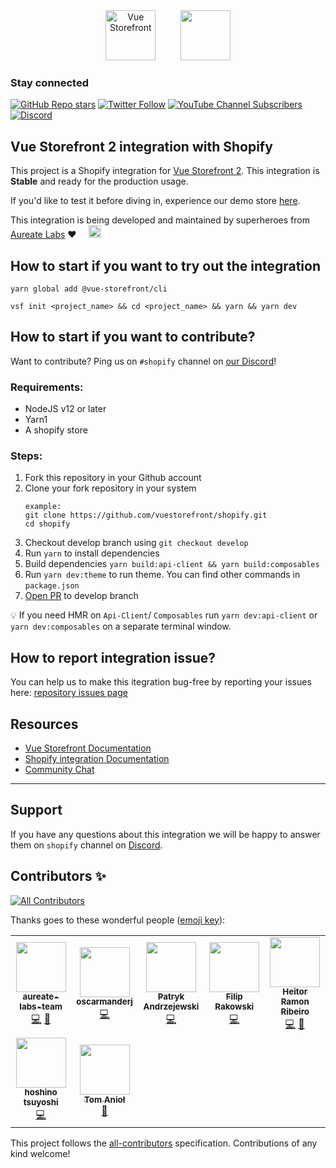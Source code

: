 <div align="center">
  <img src="https://user-images.githubusercontent.com/1626923/137092657-fb398d20-b592-4661-a1f9-4135db0b61d5.png" alt="Vue Storefront" height="80px" />&nbsp;&nbsp;&nbsp;&nbsp;&nbsp;&nbsp;&nbsp;&nbsp;&nbsp;&nbsp;<img src="https://user-images.githubusercontent.com/65275444/127500448-04462002-9e92-4e02-9935-15fa2291d1b3.png" height="80px" />
</div>

### Stay connected

[![GitHub Repo stars](https://img.shields.io/github/stars/vuestorefront/vue-storefront?style=social)](https://github.com/vuestorefront/vue-storefront)
[![Twitter Follow](https://img.shields.io/twitter/follow/vuestorefront?style=social)](https://twitter.com/vuestorefront)
[![YouTube Channel Subscribers](https://img.shields.io/youtube/channel/subscribers/UCkm1F3Cglty3CE1QwKQUhhg?style=social)](https://www.youtube.com/c/VueStorefront)
[![Discord](https://img.shields.io/discord/770285988244750366?label=join%20discord&logo=Discord&logoColor=white)](https://discord.vuestorefront.io)


## Vue Storefront 2 integration with Shopify

This project is a Shopify integration for [Vue Storefront 2](https://github.com/vuestorefront/vue-storefront/). This integration is **Stable** and ready for the production usage.

If you'd like to test it before diving in, experience our demo store [here](https://shopify-pwa.aureatelabs.com). 

This integration is being developed and maintained by superheroes from [Aureate Labs](https://aureatelabs.com/) ❤️ &nbsp;&nbsp;&nbsp;&nbsp;<img src="https://user-images.githubusercontent.com/65275444/127497312-89dd3405-2c7b-49e9-a2ef-a8df5fad9ba2.png" height="20px" />

## How to start if you want to try out the integration

```
yarn global add @vue-storefront/cli
```
```
vsf init <project_name> && cd <project_name> && yarn && yarn dev
```

## How to start if you want to contribute?

Want to contribute? Ping us on `#shopify` channel on [our Discord](https://discord.vuestorefront.io)!

### Requirements:
- NodeJS v12 or later
- Yarn1
- A shopify store

### Steps:
1. Fork this repository in your Github account
2. Clone your fork repository in your system
    ```
    example:
    git clone https://github.com/vuestorefront/shopify.git
    cd shopify
    ```
3. Checkout develop branch using `git checkout develop`
4. Run `yarn` to install dependencies
5. Build dependencies `yarn build:api-client && yarn build:composables`
6. Run `yarn dev:theme` to run theme. You can find other commands in `package.json`
7. [Open PR](https://docs.github.com/en/github/collaborating-with-pull-requests/proposing-changes-to-your-work-with-pull-requests/creating-a-pull-request) to develop branch

💡 If you need HMR on ```Api-Client```/ ```Composables``` run `yarn dev:api-client` or `yarn dev:composables` on a separate terminal window.

## How to report integration issue?
You can help us to make this itegration bug-free by reporting your issues here: [repository issues page](https://github.com/vuestorefront/shopify/issues)

## Resources

- [Vue Storefront Documentation](https://docs.vuestorefront.io/v2/)
- [Shopify integration Documentation](https://docs.vuestorefront.io/shopify)
- [Community Chat](https://discord.vuestorefront.io)
------
## Support

If you have any questions about this integration we will be happy to answer them on  `shopify` channel on [Discord](http://discord.vuestorefront.io).

## Contributors ✨

<!-- ALL-CONTRIBUTORS-BADGE:START - Do not remove or modify this section -->
[![All Contributors](https://img.shields.io/badge/all_contributors-7-orange.svg?style=flat-square)](#contributors-)
<!-- ALL-CONTRIBUTORS-BADGE:END -->

<!-- ALL-CONTRIBUTORS-BADGE:END -->

Thanks goes to these wonderful people ([emoji key](https://allcontributors.org/docs/en/emoji-key)):

<!-- ALL-CONTRIBUTORS-LIST:START - Do not remove or modify this section -->
<!-- prettier-ignore-start -->
<!-- markdownlint-disable -->
<table>
  <tr>
    <td align="center"><a href="https://aureatelabs.com/"><img src="https://avatars.githubusercontent.com/u/65275444?v=4?s=80" width="80px;" alt=""/><br /><sub><b>aureate-labs-team</b></sub></a><br /><a href="https://github.com/vuestorefront/shopify/commits?author=aureate-labs-team" title="Code">💻</a> <a href="https://github.com/vuestorefront/shopify/commits?author=aureate-labs-team" title="Documentation">📖</a></td>
    <td align="center"><a href="https://github.com/oscarmanderj"><img src="https://avatars.githubusercontent.com/u/24467529?v=4?s=80" width="80px;" alt=""/><br /><sub><b>oscarmanderj</b></sub></a><br /><a href="https://github.com/vuestorefront/shopify/commits?author=oscarmanderj" title="Code">💻</a></td>
    <td align="center"><a href="https://github.com/andrzejewsky"><img src="https://avatars.githubusercontent.com/u/7943292?v=4?s=80" width="80px;" alt=""/><br /><sub><b>Patryk Andrzejewski</b></sub></a><br /><a href="https://github.com/vuestorefront/shopify/commits?author=andrzejewsky" title="Code">💻</a></td>
    <td align="center"><a href="https://rakowski.dev/"><img src="https://avatars.githubusercontent.com/u/15185752?v=4?s=80" width="80px;" alt=""/><br /><sub><b>Filip Rakowski</b></sub></a><br /><a href="https://github.com/vuestorefront/shopify/commits?author=filrak" title="Code">💻</a></td>
    <td align="center"><a href="https://heitor.co/"><img src="https://avatars.githubusercontent.com/u/1626923?v=4?s=80" width="80px;" alt=""/><br /><sub><b>Heitor Ramon Ribeiro</b></sub></a><br /><a href="https://github.com/vuestorefront/shopify/commits?author=bloodf" title="Code">💻</a> <a href="#maintenance-bloodf" title="Maintenance">🚧</a></td>
  </tr>
  <tr>
    <td align="center"><a href="https://hoshinotsuyoshi.com/"><img src="https://avatars.githubusercontent.com/u/1394049?v=4?s=80" width="80px;" alt=""/><br /><sub><b>hoshino tsuyoshi</b></sub></a><br /><a href="https://github.com/vuestorefront/shopify/commits?author=hoshinotsuyoshi" title="Code">💻</a></td>
    <td align="center"><a href="https://github.com/tom-aniol"><img src="https://avatars.githubusercontent.com/u/33483514?v=4?s=80" width="80px;" alt=""/><br /><sub><b>Tom Anioł</b></sub></a><br /><a href="https://github.com/vuestorefront/shopify/commits?author=tom-aniol" title="Documentation">📖</a></td>
  </tr>
</table>

<!-- markdownlint-restore -->
<!-- prettier-ignore-end -->

<!-- ALL-CONTRIBUTORS-LIST:END -->

This project follows the [all-contributors](https://github.com/all-contributors/all-contributors) specification. Contributions of any kind welcome!
